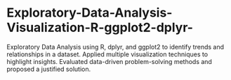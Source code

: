 # Exploratory-Data-Analysis-Visualization-R-ggplot2-dplyr-
Exploratory Data Analysis using R, dplyr, and ggplot2 to identify trends and relationships in a dataset. Applied multiple visualization techniques to highlight insights. Evaluated data-driven problem-solving methods and proposed a justified solution.
